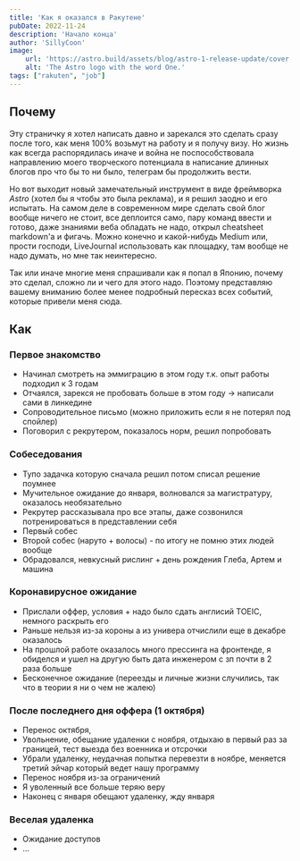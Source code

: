 ```yaml
---
title: 'Как я оказался в Ракутене'
pubDate: 2022-11-24
description: 'Начало конца'
author: 'SillyCoon'
image:
    url: 'https://astro.build/assets/blog/astro-1-release-update/cover.jpeg'
    alt: 'The Astro logo with the word One.'
tags: ["rakuten", "job"]
---
```


## Почему

Эту страничку я хотел написать давно и зарекался это сделать сразу после того, как меня 100% возьмут на работу и я получу визу. Но жизнь как всегда распорядилась иначе и война не поспособствовала направлению моего творческого потенциала в написание длинных блогов про что бы то ни было, телеграм бы продолжить вести.

Но вот выходит новый замечательный инструмент в виде фреймворка *Astro* (хотел бы я чтобы это была реклама), и я решил заодно и его испытать. На самом деле в современном мире сделать свой блог вообще ничего не стоит, все деплоится само, пару команд ввести и готово, даже знаниями веба обладать не надо, открыл cheatsheet markdown'a и фигачь. Можно конечно и какой-нибудь Medium или, прости господи, LiveJournal использовать как площадку, там вообще не надо думать, но мне так неинтересно.

Так или иначе многие меня спрашивали как я попал в Японию, почему это сделал, сложно ли и чего для этого надо. Поэтому представляю вашему вниманию более менее подробный пересказ всех событий, которые привели меня сюда.

## Как

### Первое знакомство

* Начинал смотреть на эммиграцию в этом году т.к. опыт работы подходил к 3 годам
* Отчаялся, зарекся не пробовать больше в этом году -> написали сами в линкедине
* Сопроводительное письмо (можно приложить если я не потерял под спойлер)
* Поговорил с рекрутером, показалось норм, решил попробовать

### Собеседования

* Тупо задачка которую сначала решил потом списал решение поумнее
* Мучительное ожидание до января, волновался за магистратуру, оказалось необязательно
* Рекрутер рассказывала про все этапы, даже созвонился потренироваться в представлении себя
* Первый собес
* Второй собес (наруто + волосы) - по итогу не помню этих людей вообще
* Обрадовался, невкусный рислинг + день рождения Глеба, Артем и машина

### Коронавирусное ожидание

* Прислали оффер, условия + надо было сдать англисий TOEIC, немного раскрыть его
* Раньше нельзя из-за короны а из универа отчислили еще в декабре оказалось
* На прошлой работе оказалось много прессинга на фронтенде, я обиделся и ушел на другую быть дата инженером с зп почти в 2 раза больше
* Бесконечное ожидание (переезды и личные жизни случились, так что в теории я ни о чем не жалею)


### После последнего дня оффера (1 октября)

* Перенос октября,
* Увольнение, обещание удаленки с ноября, отдыхаю в первый раз за границей, тест выезда без военника и отсрочки
* Убрали удаленку, неудачная попытка перевезти в ноябре, меняется третий эйчар который ведет нашу программу
* Перенос ноября из-за ограничений
* Я уволенный все больше теряю веру
* Наконец с января обещают удаленку, жду января

### Веселая удаленка
* Ожидание доступов
* ...